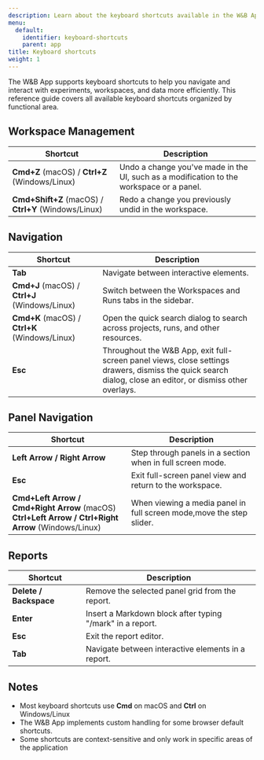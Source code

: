```yaml
---
description: Learn about the keyboard shortcuts available in the W&B App.
menu:
  default:
    identifier: keyboard-shortcuts
    parent: app
title: Keyboard shortcuts
weight: 1
---
```


The W&B App supports keyboard shortcuts to help you navigate and interact with experiments, workspaces, and data more efficiently. This reference guide covers all available keyboard shortcuts organized by functional area.

## Workspace Management

| Shortcut | Description |
|----------|-------------|
| **Cmd+Z** (macOS) / **Ctrl+Z** (Windows/Linux) | Undo a change you've made in the UI, such as a modification to the workspace or a panel. |
| **Cmd+Shift+Z** (macOS) / **Ctrl+Y** (Windows/Linux) | Redo a change you previously undid in the workspace. |

## Navigation

| Shortcut | Description |
|----------|-------------|
| **Tab** | Navigate between interactive elements. |
| **Cmd+J** (macOS) / **Ctrl+J** (Windows/Linux) | Switch between the Workspaces and Runs tabs in the sidebar. |
| **Cmd+K** (macOS) / **Ctrl+K** (Windows/Linux) | Open the quick search dialog to search across projects, runs, and other resources. |
| **Esc** | Throughout the W&B App, exit full-screen panel views, close settings drawers, dismiss the quick search dialog, close an editor, or dismiss other overlays. |

## Panel Navigation

| Shortcut | Description |
|----------|-------------|
| **Left Arrow / Right Arrow** | Step through panels in a section when in full screen mode. |
| **Esc** | Exit full-screen panel view and return to the workspace. |
| **Cmd+Left Arrow / Cmd+Right Arrow** (macOS)<br>**Ctrl+Left Arrow / Ctrl+Right Arrow** (Windows/Linux) | When viewing a media panel in full screen mode,move the step slider. |

## Reports

| Shortcut | Description |
|----------|-------------|
| **Delete / Backspace** | Remove the selected panel grid from the report. |
| **Enter** | Insert a Markdown block after typing "/mark" in a report. |
| **Esc** | Exit the report editor. |
| **Tab** | Navigate between interactive elements in a report. |

## Notes

- Most keyboard shortcuts use **Cmd** on macOS and **Ctrl** on Windows/Linux
- The W&B App implements custom handling for some browser default shortcuts.
- Some shortcuts are context-sensitive and only work in specific areas of the application 